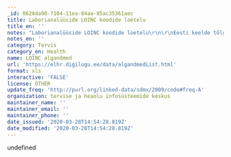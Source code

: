 ```yaml
---
_id: 0628da90-7104-11ea-84aa-85ac35361aec
title: Laborianalüüside LOINC koodide loetelu
title_en: ''
notes: "Laborianalüüside LOINC koodide loetelu\r\n\r\nEesti keelde tõlgitud LOINC® (Logical Observation Identifiers Names and Codes) juhend on publitseeritud : http://loinc.org/international/estonian"
notes_en: ''
category: Tervis
category_en: Health
name: LOINC algandmed
url: 'https://elhr.digilugu.ee/data/algandmedList.html'
format: xls
interactive: 'FALSE'
license: OTHER
update_freq: 'http://purl.org/linked-data/sdmx/2009/code#freq-A'
organization: tervise ja heaolu infosüsteemide keskus
maintainer_name: ''
maintainer_email: ''
maintainer_phone: ''
date_issued: '2020-03-28T14:54:28.819Z'
date_modified: '2020-03-28T14:54:28.819Z'
---
```

undefined

